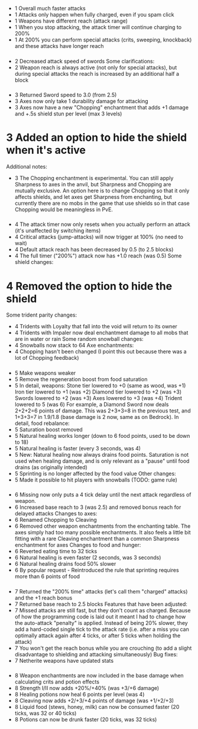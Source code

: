 #####
* 1    Overall much faster attacks
* 1    Attacks only happen when fully charged, even if you spam click
* 1    Weapons have different reach (attack range)
* 1    When you stop attacking, the attack timer will continue charging to 200%
* 1    At 200% you can perform special attacks (crits, sweeping, knockback) and these attacks have longer reach
#####
* 2    Decreased attack speed of swords
Some clarifications:
* 2    Weapon reach is always active (not only for special attacks), but during special attacks the reach is increased by an additional half a block
#####
* 3    Returned Sword speed to 3.0 (from 2.5)
* 3    Axes now only take 1 durability damage for attacking
* 3    Axes now have a new "Chopping" enchantment that adds +1 damage and +.5s shield stun per level (max 3 levels)
# 3    Added an option to hide the shield when it's active
Additional notes:
* 3 The Chopping enchantment is experimental. You can still apply Sharpness to axes in the anvil, but Sharpness and Chopping are mutually exclusive. An option here is to change Chopping so that it only affects shields, and let axes get Sharpness from enchanting, but currently there are no mobs in the game that use shields so in that case Chopping would be meaningless in PvE.
#####

* 4    The attack timer now only resets when you actually perform an attack (it's unaffected by switching items)
* 4    Critical attacks (jump-attacks) will now trigger at 100% (no need to wait)
* 4    Default attack reach has been decreased by 0.5 (to 2.5 blocks)
* 4    The full timer ("200%") attack now has +1.0 reach (was 0.5)
Some shield changes:
# 4    Removed the option to hide the shield
Some trident parity changes:
* 4    Tridents with Loyalty that fall into the void will return to its owner
* 4    Tridents with Impaler now deal enchantment damage to all mobs that are in water or rain
Some random snowball changes:
* 4    Snowballs now stack to 64
Axe enchantments:
* 4    Chopping hasn't been changed (I point this out because there was a lot of Chopping feedback)
#####

* 5    Make weapons weaker
* 5    Remove the regeneration boost from food saturation
* 5 In detail, weapons:
    Stone tier lowered to +0 (same as wood, was +1)
    Iron tier lowered to +1 (was +2)
    Diamond tier lowered to +2 (was +3)
    Swords lowered to +2 (was +3)
    Axes lowered to +3 (was +4)
    Trident lowered to 5 (was 6)
For example, a Diamond Sword now deals 2+2+2=6 points of damage. This was 2+3+3=8 in the previous test, and 1+3+3=7 in 1.9/1.8 (base damage is 2 now, same as on Bedrock).
In detail, food rebalance:
* 5    Saturation boost removed
* 5    Natural healing works longer (down to 6 food points, used to be down to 18)
* 5    Natural healing is faster (every 3 seconds, was 4)
* 5    New: Natural healing now always drains food points. Saturation is not used when healing damage, and is only relevant as a "pause" until food drains (as originally intended)
* 5    Sprinting is no longer affected by the food value
Other changes:
* 5    Made it possible to hit players with snowballs (TODO: game rule)
#####

* 6    Missing now only puts a 4 tick delay until the next attack regardless of weapon.
* 6    Increased base reach to 3 (was 2.5) and removed bonus reach for delayed attacks
Changes to axes:
* 6    Renamed Chopping to Cleaving
* 6    Removed other weapon enchantments from the enchanting table. The axes simply had too many possible enchantments. It also feels a little bit fitting with a rare Cleaving enchantment than a common Sharpness enchantment for axes
Changes to food and hunger:
* 6    Reverted eating time to 32 ticks
* 6    Natural healing is even faster (2 seconds, was 3 seconds)
* 6    Natural healing drains food 50% slower
* 6    By popular request - Reintroduced the rule that sprinting requires more than 6 points of food
#####

* 7    Returned the "200% time" attacks (let's call them "charged" attacks) and the +1 reach bonus
* 7    Returned base reach to 2.5 blocks
Features that have been adjusted:
* 7    Missed attacks are still fast, but they don't count as charged. Because of how the programming code is laid out it meant I had to change how the auto-attack "penalty" is applied. Instead of being 20% slower, they add a hard-coded single tick to the attack rate (i.e. after a miss you can optimally attack again after 4 ticks, or after 5 ticks when holding the attack)
* 7    You won't get the reach bonus while you are crouching (to add a slight disadvantage to shielding and attacking simultaneously)
Bug fixes:
* 7    Netherite weapons have updated stats
#####

* 8    Weapon enchantments are now included in the base damage when calculating crits and potion effects
* 8    Strength I/II now adds +20%/+40% (was +3/+6 damage)
* 8    Healing potions now heal 6 points per level (was 4)
* 8    Cleaving now adds +2/+3/+4 points of damage (was +1/+2/+3)
* 8    Liquid food (stews, honey, milk) can now be consumed faster (20 ticks, was 32 or 40 ticks)
* 8    Potions can now be drunk faster (20 ticks, was 32 ticks)








